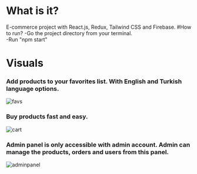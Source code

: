 # What is it?
E-commerce project with React.js, Redux, Tailwind CSS and Firebase.
#How to run?
  -Go the project directory from your terminal.<br/>
  -Run "npm start"

# Visuals
### Add products to your favorites list. With English and Turkish language options.
![favs](https://github.com/user-attachments/assets/b3007d2f-4457-4cde-81cc-90f7b21d6787)
### Buy products fast and easy.
![cart](https://github.com/user-attachments/assets/d5623940-4810-4c8c-9c8a-5143a9f63131)
### Admin panel is only accessible with admin account. Admin can manage the products, orders and users from this panel.
![adminpanel](https://github.com/user-attachments/assets/4b318bb9-41d2-4752-97ba-c59ea1be0f1c)
